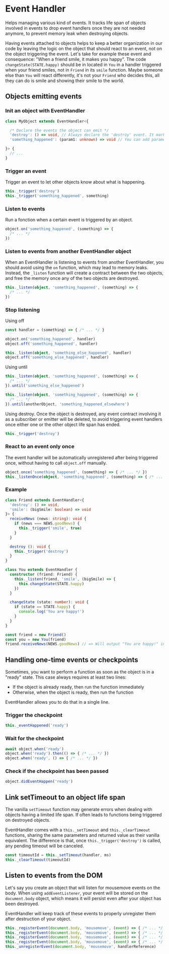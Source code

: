 # Event Handler

Helps managing various kind of events. It tracks life span of objects involved in events to drop event handlers once they are not needed anymore, to prevent memory leak when destroying objects.

Having events attached to objects helps to keep a better organization in our code by leaving the logic on the object that should react to an event, not on the object triggering the event. Let's take for example these event and consequence: "When a friend smile, it makes you happy". The code `changeState(STATE.happy)` should be in located in `You` in a handler triggered when your friend smiles, not in `Friend` in its `smile` function. Maybe someone else than `You` will react differently, it's not your `Friend` who decides this, all they can do is smile and showing their smile to the world.

## Objects emitting events

### Init an object with EventHandler

```ts
class MyObject extends EventHandler<{

  /* Declare the events the object can emit */
  'destroy': () => void, // Always declare the 'destroy' event. It marks the end of life of the object
  'something_happened': (param1: unknown) => void // You can add parameters to the events

}> {
  // ...
}
```

### Trigger an event

Trigger an event to let other objects know about what is happening.

```ts
this._trigger('destroy')
this._trigger('something_happened', something)
```

### Listen to events

Run a fonction when a certain event is triggered by an object.

```ts
object.on('something_happened', (something) => {
  /* ... */
})
```

### Listen to events from another EventHandler object

When an EventHandler is listening to events from another EventHandler, you should avoid using the `on` function, which may lead to memory leaks.
Instead, the `_listen` function will create a contract between the two objects, and free the memory once any of the two objects are destroyed.

```ts
this._listen(object, 'something_happened', (something) => {
  /* ... */
})
```

### Stop listening

Using off

```ts
const handler = (something) => { /* ... */ }

object.on('something_happened', handler)
object.off('something_happened', handler)

this._listen(object, 'something_else_happened', handler)
object.off('something_else_happened', handler)
```

Using until

```ts
this._listen(object, 'something_happened', (something) => {
  /* ... */
}).until('something_else_happened')

this._listen(object, 'something_happened', (something) => {
  /* ... */
}).until(anotherObject, 'something_happened_elsewhere')
```

Using destroy.
Once the object is destroyed, any event contract involving it as a subscriber or emitter will be deleted, to avoid triggering event handlers once either one or the other object life span has ended.

```ts
this._trigger('destroy')
```

### React to an event only once

The event handler will be automatically unregistered after being triggered once, without having to call `object.off` manually.

```ts
object.once('something_happened', (something) => { /* ... */ })
this._listenOnce(object, 'something_happened', (something) => { /* ... */ })
```

### Example

```ts
class Friend extends EventHandler<{
  'destroy': () => void,
  'smile': (bigSmile: boolean) => void
}> {
  receiveNews (news: string): void {
    if (news === NEWS.goodNews) {
      this._trigger('smile', true)
    }
  }

  destroy (): void {
    this._trigger('destroy')
  }
}

class You extends EventHandler {
  constructor (friend: Friend) {
    this._listen(friend, 'smile', (bigSmile) => {
      this.changeState(STATE.happy)
    })
  }

  changeState (state: number): void {
    if (state == STATE.happy) {
      console.log('You are happy!')
    }
  }
}

const friend = new Friend()
const you = new You(friend)
friend.receiveNews(NEWS.goodNews) // => Will output "You are happy!" in the console
```

## Handling one-time events or checkpoints

Sometimes, you want to perform a function as soon as the object is in a "ready" state. This case always requires at least two lines:
- If the object is already ready, then run the function immediately
- Otherwise, when the object is ready, then run the function

EventHandler allows you to do that in a single line.

### Trigger the checkpoint

```ts
this._eventHappened('ready')
```

### Wait for the checkpoint

```ts
await object.when('ready')
object.when('ready').then(() => { /* ... */ })
object.when('ready', () => { /* ... */ })
```

### Check if the checkpoint has been passed

```ts
object.didEventHappen('ready')
```


## Link setTimeout to an object life span

The vanilla `setTimeout` function may generate errors when dealing with objects having a limited life span. If often leads to functions being triggered on destroyed objects.

EventHandler comes with a `this._setTimeout` and `this._clearTimeout` functions, sharing the same parameters and returned value as their vanilla equivalent.
The difference is that, once `this._trigger('destroy')` is called, any pending timeout will be canceled.

```ts
const timeoutId = this._setTimeout(handler, ms)
this._clearTimeout(timeoutId)
```

## Listen to events from the DOM

Let's say you create an object that will listen for mousemove events on the body. When using `addEventListener`, your event will be stored on the `document.body` object, which means it will persist even after your object has been destroyed.

EventHandler will keep track of these events to properly unregister them after destruction of your object.

```ts
this._registerEvent(document.body, 'mousemove', (event) => { /* ... */ })
this._registerEvent(document.body, 'mousemove', (event) => { /* ... */ }, selector)
this._registerEvent(document.body, 'mousemove', (event) => { /* ... */ }, { passive: true })
this._registerEvent(document.body, 'mousemove', (event) => { /* ... */ }, selector, { passive: true })
this._unregisterEvent(document.body, 'mousemove', handlerReference)
```
